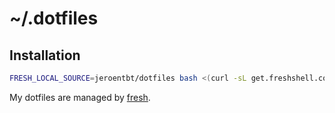 # ~/.dotfiles

## Installation

``` sh
FRESH_LOCAL_SOURCE=jeroentbt/dotfiles bash <(curl -sL get.freshshell.com)
```

My dotfiles are managed by [fresh].

[fresh]: http://freshshell.com
